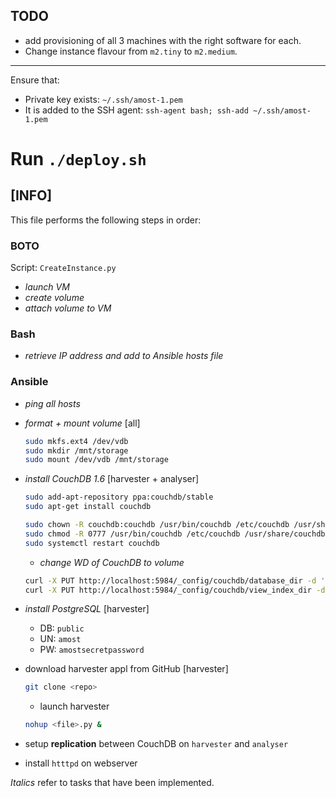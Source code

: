 ## TODO
- add provisioning of all 3 machines with the right software for each.
- Change instance flavour from ```m2.tiny``` to ```m2.medium```.
---

Ensure that:
- Private key exists: ```~/.ssh/amost-1.pem```
- It is added to the SSH agent: ```ssh-agent bash; ssh-add ~/.ssh/amost-1.pem```

Run ```./deploy.sh```
===

## [INFO]

This file performs the following steps in order:
### **BOTO**
Script: ```CreateInstance.py```
- _launch VM_
- _create volume_
- _attach volume to VM_

### **Bash**
 - _retrieve IP address and add to Ansible hosts file_
    
### **Ansible**
- _ping all hosts_
- _format + mount volume_ [all]
    ```bash
    sudo mkfs.ext4 /dev/vdb
    sudo mkdir /mnt/storage
    sudo mount /dev/vdb /mnt/storage
    ```
- _install CouchDB 1.6_ [harvester + analyser]
    ```bash
    sudo add-apt-repository ppa:couchdb/stable
    sudo apt-get install couchdb

    sudo chown -R couchdb:couchdb /usr/bin/couchdb /etc/couchdb /usr/share/couchdb
    sudo chmod -R 0777 /usr/bin/couchdb /etc/couchdb /usr/share/couchdb
    sudo systemctl restart couchdb
    ```
    - _change WD of CouchDB to volume_
    ```bash
    curl -X PUT http://localhost:5984/_config/couchdb/database_dir -d '"/mnt/storage/couchdb"'
    curl -X PUT http://localhost:5984/_config/couchdb/view_index_dir -d '"/mnt/storage/couchdb"'
    ```
- _install PostgreSQL_  [harvester]
    - DB: ```public```
    - UN: ```amost```
    - PW: ```amostsecretpassword```

- download harvester appl from GitHub   [harvester]
    ```bash
    git clone <repo>
    ```

    - launch harvester
    ```bash
    nohup <file>.py &
    ```
- setup **replication** between CouchDB on ```harvester``` and ```analyser```
- install ```htttpd``` on webserver

_Italics_ refer to tasks that have been implemented.